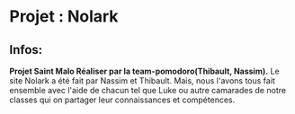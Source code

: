 # Projet : Nolark

## Infos:
**Projet Saint Malo Réaliser par la team-pomodoro(Thibault, Nassim).**
Le site Nolark a été fait par Nassim et Thibault. Mais, nous l'avons tous fait ensemble avec l'aide de chacun tel que Luke ou autre camarades de notre classes qui on partager leur connaissances et compétences.

